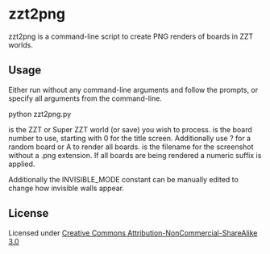 # zzt2png

zzt2png is a command-line script to create PNG renders of boards in ZZT worlds.

## Usage

Either run without any command-line arguments and follow the prompts, or specify all arguments from the command-line.

python zzt2png.py <filename> <board> <output>

<filename> is the ZZT or Super ZZT world (or save) you wish to process.
<board> is the board number to use, starting with 0 for the title screen. Additionally use ? for a random board or A to render all boards.
<output> is the filename for the screenshot without a .png extension. If all boards are being rendered a numeric suffix is applied.

Additionally the INVISIBLE_MODE constant can be manually edited to change how invisible walls appear.

## License

Licensed under [Creative Commons Attribution-NonCommercial-ShareAlike 3.0](https://creativecommons.org/licenses/by-nc-sa/3.0/us/)
